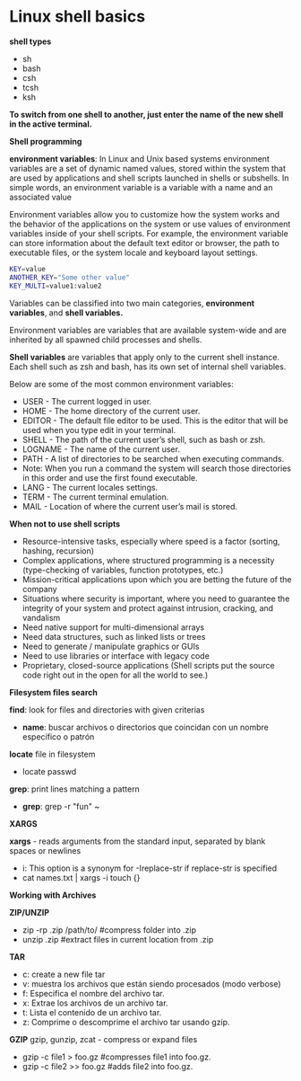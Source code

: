 # Linux shell basics

**shell types**

- sh
- bash
- csh
- tcsh
- ksh 

**To switch from one shell to another, just enter the name of the new shell in the active terminal.**

**Shell programming**

**environment variables**: In Linux and Unix based systems environment variables are a set of dynamic
 named values, stored within the system that are used by applications and shell scripts launched in 
 shells or subshells. In simple words, an environment variable is a variable with a name and an associated value

 Environment variables allow you to customize how the system works and the behavior of the applications on the
  system or use values of environment variables inside of your shell scripts. For example, the environment variable
   can store information about the default text editor or browser, the path to executable files, or the system locale
    and keyboard layout settings.

```sh
KEY=value
ANOTHER_KEY="Some other value"
KEY_MULTI=value1:value2
```

Variables can be classified into two main categories, **environment variables**, and **shell variables.**

Environment variables are variables that are available system-wide and are inherited by all spawned child processes and shells.

**Shell variables** are variables that apply only to the current shell instance. Each shell such as zsh and bash, 
has its own set of internal shell variables.

Below are some of the most common environment variables:

- USER - The current logged in user.
- HOME - The home directory of the current user.
- EDITOR - The default file editor to be used. This is the editor that will be used when you type edit in your terminal.
- SHELL - The path of the current user’s shell, such as bash or zsh.
- LOGNAME - The name of the current user.
- PATH - A list of directories to be searched when executing commands.
- Note: When you run a command the system will search those directories in this order and use the first found executable.
- LANG - The current locales settings.
- TERM - The current terminal emulation.
- MAIL - Location of where the current user’s mail is stored.

**When not to use shell scripts**

- Resource-intensive tasks, especially where speed is a factor (sorting, hashing, recursion)
- Complex applications, where structured programming is a necessity (type-checking of variables, function prototypes, etc.)
- Mission-critical applications upon which you are betting the future of the company
- Situations where security is important, where you need to guarantee the integrity of your system and protect against intrusion, cracking, and vandalism
- Need native support for multi-dimensional arrays
- Need data structures, such as linked lists or trees
- Need to generate / manipulate graphics or GUIs
- Need to use libraries or interface with legacy code
- Proprietary, closed-source applications (Shell scripts put the source code right out in the open for all the world to see.)

**Filesystem files search**

**find**: look for files and directories with given criterias

- **name**: buscar archivos o directorios que coincidan con un nombre específico o patrón

**locate** file in filesystem

-  locate passwd

**grep**: print lines matching a pattern

- **grep**: grep -r "fun" ~

**XARGS**

**xargs** - reads arguments from the standard input, separated by blank spaces or newlines

- i:  This  option  is a synonym for -Ireplace-str if replace-str is specified
- cat names.txt | xargs -i touch {}

**Working with Archives**

**ZIP/UNZIP**
- zip -rp <file>.zip /path/to/ #compress folder into .zip
- unzip <file>.zip #extract files in current location from .zip

**TAR**

- c: create a new file tar
- v: muestra los archivos que están siendo procesados (modo verbose)
- f: Especifica el nombre del archivo tar.
- x: Extrae los archivos de un archivo tar.
- t:  Lista el contenido de un archivo tar.
- z: Comprime o descomprime el archivo tar usando gzip.

**GZIP**
gzip, gunzip, zcat - compress or expand files

- gzip -c file1 > foo.gz #compresses file1 into foo.gz.
- gzip -c file2 >> foo.gz #adds file2 into foo.gz.